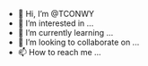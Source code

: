 - 👋 Hi, I’m @TCONWY
- 👀 I’m interested in ...
- 🌱 I’m currently learning ...
- 💞️ I’m looking to collaborate on ...
- 📫 How to reach me ...

<!---
TCONWY/TCONWY is a ✨ special ✨ repository because its `README.md` (this file) appears on your GitHub profile.
You can click the Preview link to take a look at your changes.
--->
